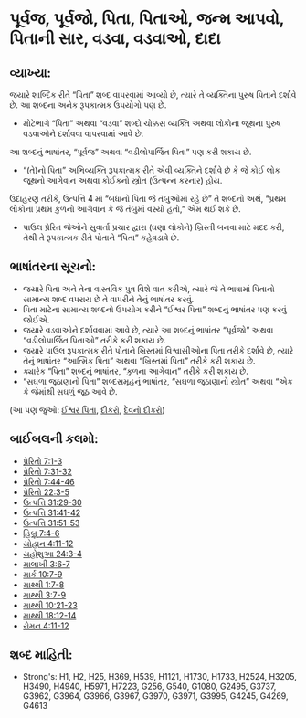 # પૂર્વજ, પૂર્વજો, પિતા, પિતાઓ, જન્મ આપવો, પિતાની સાર, વડવા, વડવાઓ, દાદા 

## વ્યાખ્યા: 

જયારે શાબ્દિક રીતે “પિતા” શબ્દ વાપરવામાં આવ્યો છે, ત્યારે તે વ્યક્તિના પુરુષ પિતાને દર્શાવે છે.
આ શબ્દના અનેક રૂપકાત્મક ઉપયોગો પણ છે.

* મોટેભાગે “પિતા” અથવા “વડવા” શબ્દો ચોક્કસ વ્યક્તિ અથવા લોકોના જૂથના પુરુષ વડવાઓને દર્શાવવા વાપરવામાં આવે છે.

આ શબ્દનું ભાષાંતર, “પૂર્વજ” અથવા “વડીલોપાર્જિત પિતા” પણ કરી શકાય છે.

* “(તે)નો પિતા” અભિવ્યક્તિ રૂપકાત્મક રીતે એવી વ્યક્તિને દર્શાવે છે કે જે કોઈ લોક જૂથનો આગેવાન અથવા કોઈકનો સ્ત્રોત (ઉત્પન્ન કરનાર) હોય.

ઉદાહરણ તરીકે, ઉત્પત્તિ 4 માં “બધાનો પિતા જે તંબુઓમાં રહે છે” તે શબ્દનો અર્થ, “પ્રથમ લોકોના પ્રથમ કુળનો આગેવાન કે જે તંબુમાં વસ્યો હતો,” એમ થઈ શકે છે.

* પાઉલ પ્રેરિત જેઓને સુવાર્તા પ્રચાર દ્વારા (ઘણા લોકોને) ખ્રિસ્તી બનવા માટે મદદ કરી, તેથી તે રૂપકાત્મક રીતે પોતાને “પિતા” કહેવડાવે છે.

## ભાષાંતરના સૂચનો: 

* જયારે પિતા અને તેના વાસ્તવિક પુત્ર વિશે વાત કરીએ, ત્યારે જે તે ભાષામાં પિતાનો સામાન્ય શબ્દ વપરાય છે તે વાપરીને તેનું ભાષાંતર કરવું.
* પિતા માટેના સામાન્ય શબ્દનો ઉપયોગ કરીને “ઈશ્વર પિતા” શબ્દનું ભાષાંતર પણ કરવું જોઈએ.
* જયારે વડવાઓને દર્શાવવામાં આવે છે, ત્યારે આ શબ્દનું ભાષાંતર “પૂર્વજો” અથવા “વડીલોપાર્જિત પિતાઓ” તરીકે કરી શકાય છે.
* જયારે પાઉલ રૂપકાત્મક રીતે પોતાને ખ્રિસ્તમાં વિશ્વાસીઓના પિતા તરીકે દર્શાવે છે, ત્યારે તેનું ભાષાંતર “આત્મિક પિતા” અથવા “ખ્રિસ્તમાં પિતા” તરીકે કરી શકાય છે.
* ક્યારેક “પિતા” શબ્દનું ભાષાંતર, “કુળના આગેવાન” તરીકે કરી શકાય છે.
* “સઘળા જૂઠાણાનો પિતા” શબ્દસમૂહનું ભાષાંતર, “સઘળા જૂઠાણાનો સ્ત્રોત” અથવા “એક કે જેમાંથી સઘળું જૂઠ આવે છે.

(આ પણ જુઓ: [ઈશ્વર પિતા](../kt/godthefather.md), [દીકરો](../kt/son.md), [દેવનો દીકરો](../kt/sonofgod.md))

## બાઈબલની કલમો: 

* [પ્રેરિતો 7:1-3](rc://gu/tn/help/act/07/01)
* [પ્રેરિતો 7:31-32](rc://gu/tn/help/act/07/31)
* [પ્રેરિતો 7:44-46](rc://gu/tn/help/act/07/44)
* [પ્રેરિતો 22:3-5](rc://gu/tn/help/act/22/03)
* [ઉત્પત્તિ 31:29-30](rc://gu/tn/help/gen/31/29)
* [ઉત્પત્તિ 31:41-42](rc://gu/tn/help/gen/31/41)
* [ઉત્પત્તિ 31:51-53](rc://gu/tn/help/gen/31/51)
* [હિબ્રૂ  7:4-6](rc://gu/tn/help/heb/07/04)
* [યોહાન 4:11-12](rc://gu/tn/help/jhn/04/11)
* [યહોશુઆ 24:3-4](rc://gu/tn/help/jos/24/03)
* [માલાખી 3:6-7](rc://gu/tn/help/mal/03/06)
* [માર્ક 10:7-9](rc://gu/tn/help/mrk/10/07)
* [માથ્થી 1:7-8](rc://gu/tn/help/mat/01/07)
* [માથ્થી 3:7-9](rc://gu/tn/help/mat/03/07)
* [માથ્થી 10:21-23](rc://gu/tn/help/mat/10/21)
* [માથ્થી 18:12-14](rc://gu/tn/help/mat/18/12)
* [રોમન 4:11-12](rc://gu/tn/help/rom/04/11)

## શબ્દ માહિતી: 

* Strong's: H1, H2, H25, H369, H539, H1121, H1730, H1733, H2524, H3205, H3490, H4940, H5971, H7223, G256, G540, G1080, G2495, G3737, G3962, G3964, G3966, G3967, G3970, G3971, G3995, G4245, G4269, G4613

